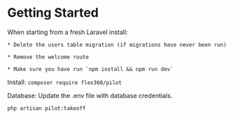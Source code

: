 # Getting Started
When starting from a fresh Laravel install:

	* Delete the users table migration (if migrations have never been run)

	* Remove the welcome route

	* Make sure you have run `npm install && npm run dev`

Install: `composer require flex360/pilot`

Database: Update the .env file with database credentials.

`php artisan pilot:takeoff`

